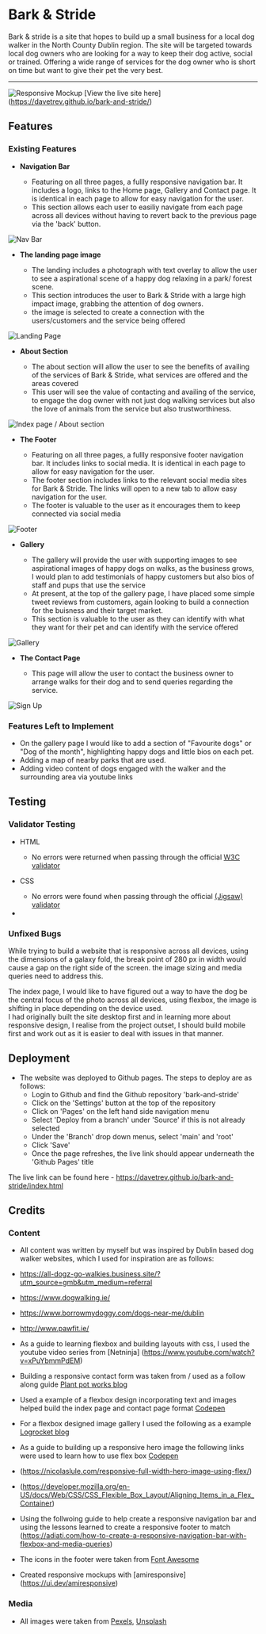  # Bark & Stride 
 Bark & stride is a site that hopes to build up a small business for a local dog walker in the North County Dublin region. 
 The site will be targeted towards local dog owners who are looking for a way to keep their dog active, social or trained. 
 Offering a wide range of services for the dog owner who is short on time but want to give their pet the very best. 
  
 ****** 
 ![Responsive Mockup](assets/images/mockup-image/amiresponsive-day.png)
 [View the live site here] (https://davetrev.github.io/bark-and-stride/)
  
 ## Features   
  
 ### Existing Features 
  
 - __Navigation Bar__ 
  
   - Featuring on all three pages, a fullly responsive navigation bar. It includes a logo, links to the Home page, Gallery and Contact page. It is identical in each page to allow for easy navigation for the user.
   - This section allows each user to easiliy navigate from each page across all devices without having to revert back to the previous page via the 'back' button.  
  
 ![Nav Bar](assets/images/mockup-image/nav-bar.png) 
  
 - __The landing page image__ 
  
   - The landing includes a photograph with text overlay to allow the user to see a aspirational scene of a happy dog relaxing in a park/ forest scene.
   - This section introduces the user to Bark & Stride with a large high impact image, grabbing the attention of dog owners.
   - the image is selected to create a connection with the users/customers and the service being offered
  
 ![Landing Page](assets/images/mockup-image/hero.png) 
  
 - __About Section__ 
  
   - The about section will allow the user to see the benefits of availing of the services of Bark & Stride, what services are offered and the areas covered
   - This user will see the value of contacting and availing of the service, to engage the dog owner with not just dog walking services but also the love of animals from the service but also trustworthiness.
  
 ![Index page / About section](assets/images/mockup-image/index-page-layout.png) 
  
   
 - __The Footer__  
  
   - Featuring on all three pages, a fullly responsive footer navigation bar. It includes links to social media. It is identical in each page to allow for easy navigation for the user.  
   - The footer section includes links to the relevant social media sites for Bark & Stride. The links will open to a new tab to allow easy navigation for the user.  
   - The footer is valuable to the user as it encourages them to keep connected via social media
  
![Footer](assets/images/mockup-image/footer.png) 
  
 - __Gallery__ 
  
   - The gallery will provide the user with supporting images to see aspirational images of happy dogs on walks, as the business grows, I would plan to add testimonials of happy customers but also bios of staff and pups that use the service
   - At present, at the top of the gallery page, I have placed some simple tweet reviews from customers, again looking to build a connection for the buisness and their target market.
   - This section is valuable to the user as they can identify with what they want for their pet and can identify with the service offered
  
  
 ![Gallery](assets/images/mockup-image/gallery.png) 
  
 - __The Contact Page__ 
  
   - This page will allow the user to contact the business owner to arrange walks for their dog and to send queries regarding the service.
  
 ![Sign Up](assets/images/mockup-image/contact.png) 
  

  
 ### Features Left to Implement 
  
 - On the gallery page I would like to add a section of "Favourite dogs" or "Dog of the month", highlighting happy dogs and little bios on each pet.
 - Adding a map of nearby parks that are used.
 - Adding video content of dogs engaged with the walker and the surrounding area via youtube links
  
 ## Testing  

 ### Validator Testing  
  
 - HTML 
   - No errors were returned when passing through the official [W3C validator](https://validator.w3.org/nu/?useragent=Validator.nu%2FLV+http%3A%2F%2Fvalidator.w3.org%2Fservices&acceptlanguage=&doc=https%3A%2F%2Fdavetrev.github.io%2Fbark-and-stride%2F) 
 - CSS 
   - No errors were found when passing through the official [(Jigsaw) validator](https://jigsaw.w3.org/css-validator/validator?uri=https%3A%2F%2Fdavetrev.github.io%2Fbark-and-stride%2Fcontact.html&profile=css3svg&usermedium=all&warning=1&vextwarning=&lang=en)

 - 
  
 ### Unfixed Bugs 
  
 While trying to build a website that is responsive across all devices, using the dimensions of a galaxy fold, the break point of 280 px in width would cause a gap on the right side of the screen. the image sizing and media queries need to address this.

 The index page, I would like to have figured out a way to have the dog be the central focus of the photo across all devices, using flexbox, the image is shifting in place depending on the device used.   
 I had originally built the site desktop first and in learning more about responsive design, I realise from the project outset, I should build mobile first and work out as it is easier to deal with issues in that manner. 
  
 ## Deployment 
  
 - The website was deployed to Github pages. The steps to deploy are as follows:
    - Login to Github and find the Github repository 'bark-and-stride'
    - Click on the 'Settings' button at the top of the repository
    - Click on 'Pages' on the left hand side navigation menu
    - Select 'Deploy from a branch' under 'Source' if this is not already selected
    - Under the 'Branch' drop down menus, select 'main' and 'root'
    - Click 'Save'
    - Once the page refreshes, the live link should appear underneath the 'Github Pages' title
  
 The live link can be found here - https://davetrev.github.io/bark-and-stride/index.html 
  
  
 ## Credits  
  
 ### Content  
  
 - All content was written by myself but was inspired by Dublin based dog walker websites, which I used for inspiration are as follows:
 - https://all-dogz-go-walkies.business.site/?utm_source=gmb&utm_medium=referral
 - https://www.dogwalking.ie/
 - https://www.borrowmydoggy.com/dogs-near-me/dublin
 - http://www.pawfit.ie/

 - As a guide to learning flexbox and building layouts with css, I used the youtube video series from [Netninja] (https://www.youtube.com/watch?v=xPuYbmmPdEM)
 - Building a responsive contact form was taken from / used as a follow along guide [Plant pot works blog](https://plantpot.works/2827) 
 - Used a example of a flexbox design incorporating text and images helped build the index page and contact page format [Codepen](https://codepen.io/paulobrien/pen/baobra)
 - For a flexbox designed image gallery I used the following as a example [Logrocket blog](https://blog.logrocket.com/responsive-image-gallery-css-flexbox/)
 - As a guide to building up a responsive hero image the following links were used to learn how to use flex box [Codepen](https://codepen.io/njericooper/pen/NVRQLe) 
 - (https://nicolaslule.com/responsive-full-width-hero-image-using-flex/) 
 - (https://developer.mozilla.org/en-US/docs/Web/CSS/CSS_Flexible_Box_Layout/Aligning_Items_in_a_Flex_Container)
 - Using the follwoing guide to help create a responsive navigation bar and using the lessons learned to create a responsive footer to match (https://adiati.com/how-to-create-a-responsive-navigation-bar-with-flexbox-and-media-queries)
 - The icons in the footer were taken from [Font Awesome](https://fontawesome.com/) 
 - Created responsive mockups with [amiresponsive] (https://ui.dev/amiresponsive)
  
 ### Media 
  
 - All images were taken from [Pexels](https://www.pexels.com/), [Unsplash](https://unsplash.com/)










